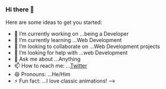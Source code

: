 ### Hi there 👋

Here are some ideas to get you started:

- 🔭 I’m currently working on ...being a Developer
- 🌱 I’m currently learning ...Web Development
- 👯 I’m looking to collaborate on ...Web Development projects 
- 🤔 I’m looking for help with ...web Development
- 💬 Ask me about ...Anything
- 📫 How to reach me: ...[Twitter](Aaron-Ekal/Aaron-Ekal)
- 😄 Pronouns: ...He/Him
- ⚡ Fun fact: ...I love classic animations!
-->
